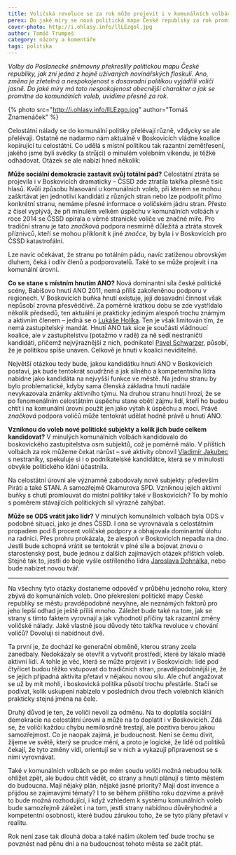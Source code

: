 ```yaml
---
title: Voličská revoluce se za rok může projevit i v komunálních volbách
perex: Do jaké míry se nová politická mapa České republiky za rok promítne do komunálních voleb?
cover-photo: http://i.ohlasy.info/llLEzgol.jpg
author: Tomáš Trumpeš
category: názory a komentáře
tags: politika
---
```


*Volby do Poslanecké sněmovny překreslily politickou mapu České republiky, jak zní jedna z hojně užívaných novinářských floskulí. Ano, změna je zřetelná a nespokojenost s dosavadní politikou vyjádřili voliči jasně. Do jaké míry má tato nespokojenost obecnější charakter a jak se promítne do komunálních voleb, uvidíme přesně za rok.*

{% photo src="http://i.ohlasy.info/llLEzgo.jpg" author="Tomáš Znamenáček" %}

Celostátní nálady se do komunální politiky přelévají různě, vždycky se ale přelévají. Ostatně ne nadarmo nám aktuálně v Boskovicích vládne koalice kopírující tu celostátní. Co udělá s místní politikou tak razantní zemětřesení, jakého jsme byli svědky (a strůjci) o minulém volebním víkendu, je těžké odhadovat. Otázek se ale nabízí hned několik:

**Může sociální demokracie zastavit svůj totální pád?** Celostátní ztráta se projevila i v Boskovicích dramaticky – ČSSD zde ztratila takřka přesně tisíc hlasů. Kvůli způsobu hlasování u komunálních voleb, při kterém se mohou zaškrtávat jen jednotliví kandidáti z různých stran nebo lze podpořit přímo konkrétní stranu, nemáme přesné informace o voličském jádru stran. Přesto z čísel vyplývá, že při minulém velkém úspěchu v komunálních volbách v roce 2014 se ČSSD opírala o věrné stranické voliče ve značné míře. Pro tradiční stranu je tato *značková* podpora nesmírně důležitá a ztráta stovek příznivců, kteří se mohou přiklonit k jiné *značce*, by byla i v Boskovicích pro ČSSD katastrofální.

Lze navíc očekávat, že stranu po totálním pádu, navíc zatíženou obrovským dluhem, čeká i odliv členů a podporovatelů. Také to se může projevit i na komunální úrovni.

**Co se stane s místním hnutím ANO?** Nová dominantní síla české politické scény, Babišovo hnutí ANO 2011, nemá příliš zakořeněnou podporu v regionech. V Boskovicích buňka hnutí existuje, její dosavadní činnost však nepůsobí zrovna přesvědčivě. Za poměrně krátkou dobu se zde vystřídalo několik předsedů, ten aktuální je prakticky jediným alespoň trochu známým a aktivním členem – jedná se o [Lukáše Holíka](http://www.ohlasy.info/clanky/2015/04/rozhovor-lukas-holik.html). Ten je však limitován tím, že nemá zastupitelský mandát. Hnutí ANO tak sice je součástí vládnoucí koalice, ale v zastupitelstvu (potažmo v radě) za ně sedí nestraničtí kandidáti, přičemž nejvýraznější z nich, podnikatel [Pavel Schwarzer](http://www.ohlasy.info/clanky/2016/05/rozhovor-schwarzer.html), působí, že je politikou spíše unaven. Celkově je hnutí v koalici neviditelné.

Největší otázkou tedy bude, jakou kandidátku hnutí ANO v Boskovicích postaví, jak bude tentokrát soudržné a jak silného a kompetentního lídra nabídne jako kandidáta na nejvyšší funkce ve městě. Na jednu stranu by bylo problematické, kdyby sama členská základna hnutí nadále nevykazovala známky aktivního týmu. Na druhou stranu hnutí hrozí, že se po fenomenálním celostátním úspěchu stane obětí zájmu lidí, kteří ho budou chtít i na komunální úrovni použít jen jako výtah k úspěchu a moci. Právě *značková* podpora voličů může tentokrát udělat hodně právě u hnutí ANO.

**Vzniknou do voleb nové politické subjekty a kolik jich bude celkem kandidovat?** V minulých komunálních volbách kandidovalo do boskovického zastupitelstva osm subjektů, což je poměrně málo. V příštích volbách za rok můžeme čekat nárůst – své aktivity obnovil [Vladimír Jakubec](http://www.ohlasy.info/clanky/2016/06/rozhovor-jakubec.html) s nestraníky, spekuluje si i o podnikatelské kandidátce, která se v minulosti obvykle politického klání účastnila.

Na celostátní úrovni ale významně zabodovaly nové subjekty: především Piráti a také STAN. A samozřejmě Okamurova SPD. Vzniknou jejich aktivní buňky s chutí promlouvat do místní politiky také v Boskovicích? To by mohlo s poměrem stávajících politických sil výrazně zahýbat.

**Může se ODS vrátit jako lídr?** V minulých komunálních volbách byla ODS v podobné situaci, jako je dnes ČSSD. I ona se vyrovnávala s celostátním propadem pod 8 procent voličské podpory a obhajovala dominantní úlohu na radnici. Přes prohru prokázala, že alespoň v Boskovicích nepadla na dno. Jestli bude schopná vrátit se tentokrát v plné síle a bojovat znovu o starostenský post, bude jednou z dalších zajímavých otázek příštích voleb. Stejně tak to, jestli do boje vyšle ostříleného lídra [Jaroslava Dohnálka](http://www.ohlasy.info/clanky/2015/02/rozhovor-jaroslav-dohnalek.html), nebo bude nabízet novou tvář.

---

Na všechny tyto otázky dostaneme odpověď v průběhu jednoho roku, který zbývá do komunálních voleb. Ono překreslení politické mapy České republiky se městu pravděpodobně nevyhne, ale neznámých faktorů pro jeho lepší odhad je ještě příliš mnoho. Záležet bude také na tom, jak se strany s tímto faktem vyrovnají a jak vyhodnotí příčiny tak razantní změny voličské nálady. Jaké vlastně jsou důvody této takřka revoluce v chování voličů? Dovoluji si nabídnout dvě.

Ta první je, že dochází ke generační obměně, kterou strany zcela zanedbaly. Nedokázaly se otevřít a vytvořit prostředí, které by lákalo mladé aktivní lidi. A tohle je věc, která se může projevit i v Boskovicích: lidé pod čtyřicet budou těžko vstupovat do tradičních stran, pravděpodobnější je, že se jejich případná aktivita přetaví v nějakou novou sílu. Ale chuť angažovat se už by mít mohli, i boskovická politika působí trochu přestárle. Stačí se podívat, kolik uskupení nabízelo v posledních dvou třech volebních kláních prakticky stejná jména na čele.

Druhý důvod je ten, že voliči nevolí za odměnu. Na to doplatila sociální demokracie na celostátní úrovni a může na to doplatit i v Boskovicích. Zdá se, že voliči každou chybu nemilosrdně trestají, ale pozitiva berou jakou samozřejmost. Co je naopak zajímá, je budoucnost. Není se čemu divit, žijeme ve světě, který se prudce mění, a proto je logické, že lidé od politiků čekají, že tyto změny vidí, orientují se v nich a vykazují připravenost se s nimi vyrovnávat.

Také v komunálních volbách se po mém soudu voliči možná nebudou tolik ohlížet zpět, ale budou chtít vědět, co strany a hnutí plánují s tímto městem do budoucna. Mají nějaký plán, nějaké jasné priority? Mají dost invence a přijdou se zajímavými tématy? I to se během příštího roku dozvíme a právě to bude možná rozhodující, i když vzhledem k systému komunálních voleb bude samozřejmě záležet i na tom, jestli strany nabídnou důvěryhodné a kompetentní osobnosti, které budou zárukou toho, že se tyto plány přetaví v realitu.

Rok není zase tak dlouhá doba a také našim úkolem teď bude trochu se povznést nad pěnu dní a na budoucnost tohoto města se začít ptát.